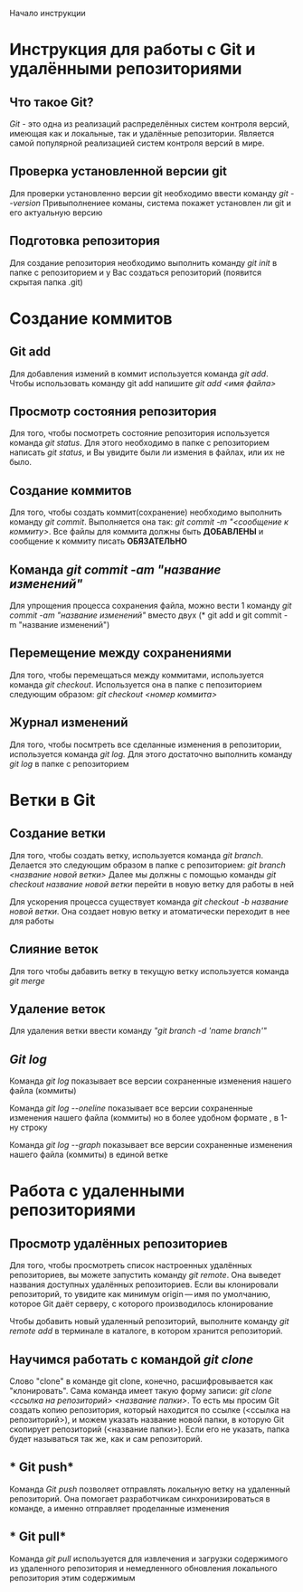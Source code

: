 Начало инструкции

# Инструкция для работы с Git и удалёнными репозиториями

## Что такое Git?

*Git* - это одна из реализаций распределённых систем контроля версий, имеющая как и локальные, так и удалённые репозитории. Является самой популярной реализацией систем контроля версий в мире.

## Проверка установленной версии git 

Для проверки установленно версии git необходимо ввести команду *git --version* Привыполнениее команы, система покажет установлен ли git и его актуальную версию 

## Подготовка репозитория

Для создание репозитория необходимо выполнить команду *git init* в папке с репозиторием и у Вас создаться репозиторий (появится скрытая папка .git)

# Создание коммитов

## Git add

Для добавления измений в коммит используется команда *git add*. Чтобы использовать команду git add напишите *git add <имя файла>*

## Просмотр состояния репозитория

Для того, чтобы посмотреть состояние репозитория используется команда *git status*. Для этого необходимо в папке с репозиторием написать *git status*, и Вы увидите были ли измения в файлах, или их не было.

## Создание коммитов

Для того, чтобы создать коммит(сохранение) необходимо выполнить команду *git commit*. Выполняется она так: *git commit -m "<сообщение к коммиту>*. Все файлы для коммита должны быть **ДОБАВЛЕНЫ** и сообщение к коммиту писать **ОБЯЗАТЕЛЬНО**

## Команда *git commit -am "название изменений"*

Для упрощения процесса сохранения файла, можно вести 1 команду *git commit -am "название изменений"* вместо двух (* git add и git commit -m "название изменений")

## Перемещение между сохранениями

Для того, чтобы перемещаться между коммитами, используется команда *git checkout*. Используется она в папке с пепозиторием следующим образом: *git checkout <номер коммита>*

## Журнал изменений

Для того, чтобы посмтреть все сделанные изменения в репозитории, используется команда *git log.* Для этого достаточно выполнить команду *git log* в папке с репозиторием

# Ветки в Git

## Создание ветки

Для того, чтобы создать ветку, используется команда *git branch*. Делается это следующим образом в папке с репозиторием: *git branch <название новой ветки>*
Далее мы должны с помощью команды *git checkout название новой ветки* перейти в новую ветку для работы в ней

Для ускорения процесса существует команда *git checkout -b название новой ветки*. Она создает новую ветку и атоматически переходит в нее для работы 

## Слияние веток

Для того чтобы дабавить ветку в текущую ветку используется команда *git merge*

## Удаление веток

Для удаления ветки ввести команду *"git branch -d 'name branch'"*

## *Git log*

Команда *git log* показывает все версии сохраненные изменения нашего файла (коммиты)

Команда *git log --oneline* показывает все версии сохраненные изменения нашего файла (коммиты) но в более удобном формате , в 1-ну строку 

Команда *git log --graph* показывает все версии сохраненные изменения нашего файла (коммиты) в единой ветке

# Работа с удаленными репозиториями 

## Просмотр удалённых репозиториев

Для того, чтобы просмотреть список настроенных удалённых репозиториев, вы можете запустить команду *git remote*. Она выведет названия доступных удалённых репозиториев. Если вы клонировали репозиторий, то увидите как минимум origin — имя по умолчанию, которое Git даёт серверу, с которого производилось клонирование

Чтобы добавить новый удаленный репозиторий, выполните команду *git remote add* в терминале в каталоге, в котором хранится репозиторий.

## Научимся работать с командой *git clone*

Слово "clone" в команде git clone, конечно, расшифровывается как "клонировать". Сама команда имеет такую форму записи: *git clone <ссылка на репозиторий> <название папки>*. То есть мы просим Git создать копию репозитория, который находится по ссылке (<ссылка на репозиторий>), и можем указать название новой папки, в которую Git скопирует репозиторий (<название папки>). Если его не указать, папка будет называться так же, как и сам репозиторий.

## * Git push*

Команда *Git push* позволяет отправлять локальную ветку на удаленный репозиторий. Она помогает разработчикам синхронизироваться в команде, а именно отправляет проделанные изменения

## * Git pull*

Команда *git pull* используется для извлечения и загрузки содержимого из удаленного репозитория и немедленного обновления локального репозитория этим содержимым